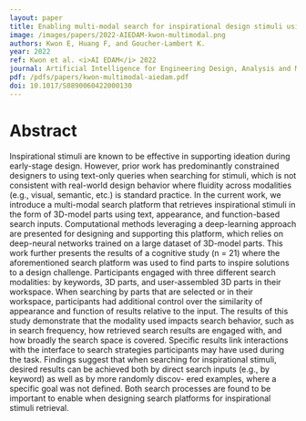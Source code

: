 ```yaml
---
layout: paper
title: Enabling multi-modal search for inspirational design stimuli using deep learning
image: /images/papers/2022-AIEDAM-kwon-multimodal.png
authors: Kwon E, Huang F, and Goucher-Lambert K.
year: 2022
ref: Kwon et al. <i>AI EDAM</i> 2022
journal: Artificial Intelligence for Engineering Design, Analysis and Manufacturing (2022).
pdf: /pdfs/papers/kwon-multimodal-aiedam.pdf
doi: 10.1017/S0890060422000130 
---
```

		

# Abstract	

Inspirational stimuli are known to be effective in supporting ideation during early-stage design. However, prior work has predominantly constrained designers to using text-only queries when searching for stimuli, which is not consistent with real-world design behavior where fluidity across modalities (e.g., visual, semantic, etc.) is standard practice. In the current work, we introduce a multi-modal search platform that retrieves inspirational stimuli in the form of 3D-model parts using text, appearance, and function-based search inputs. Computational methods leveraging a deep-learning approach are presented for designing and supporting this platform, which relies on deep-neural networks trained on a large dataset of 3D-model parts. This work further presents the results of a cognitive study (n = 21) where the aforementioned search platform was used to find parts to inspire solutions to a design challenge. Participants engaged with three different search modalities: by keywords, 3D parts, and user-assembled 3D parts in their workspace. When searching by parts that are selected or in their workspace, participants had additional control over the similarity of appearance and function of results relative to the input. The results of this study demonstrate that the modality used impacts search behavior, such as in search frequency, how retrieved search results are engaged with, and how broadly the search space is covered. Specific results link interactions with the interface to search strategies participants may have used during the task. Findings suggest that when searching for inspirational stimuli, desired results can be achieved both by direct search inputs (e.g., by keyword) as well as by more randomly discov- ered examples, where a specific goal was not defined. Both search processes are found to be important to enable when designing search platforms for inspirational stimuli retrieval.
